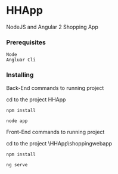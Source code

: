 # HHApp
NodeJS and Angular 2 Shopping App

### Prerequisites

```
Node
Angluar Cli

```

### Installing

Back-End commands to running project

cd to the project HHApp

```
npm install

node app

```

Front-End commands to running project

cd to the project \HHApp\shoppingwebapp

```
npm install

ng serve

```
